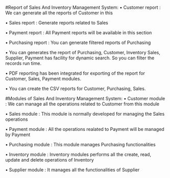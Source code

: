 #Report of Sales And Inventory Management System:
 •	Customer report : We can generate all the reports of  Customer in this
 
 •	Sales report : Generate reports related to Sales
 
 •	Payment report : All  Payment reports will be available in this section
 
 •  Purchasing report : You can generate filtered reports of  Purchasing
 
 •	You can generates the report of Purchasing, Customer, Inventory
    Sales, Supplier, Payment has facility for dynamic search. So you can        	filter the records run time.
    
 •  PDF reporting has been integrated for exporting of the report for Customer,  	Sales, Payment modules.
 
 •  You can create the CSV reports for Customer, Purchasing, Sales.
  
#Modules of Sales And Inventory Management System:
•	Customer module : We can manage all the operations related to Customer from 					this module

•	Sales module : This module is normally developed for managing the Sales 					operations

•	Payment module : All the operations realated to Payment will be managed by 					  					Payment

•	Purchasing module : This module manages Purchasing functionalities

•	Inventory module : Inventory modules performs all the create, read, update 						and delete operations of Inventory

•	Supplier module : It manages all the functionalities of Supplier

